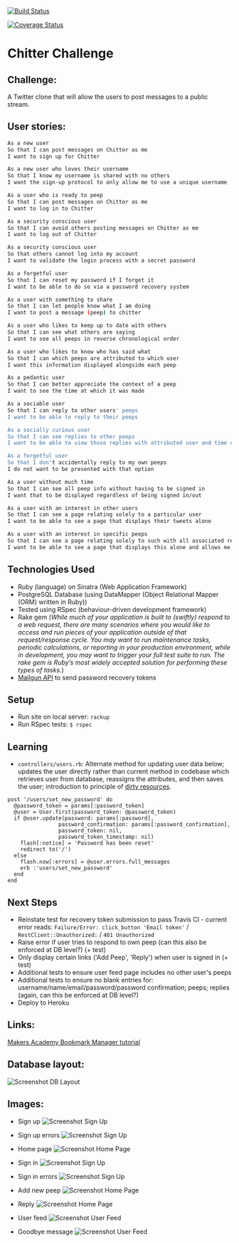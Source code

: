 [![Build Status](https://travis-ci.org/andygout/chitter-challenge.png)](https://travis-ci.org/andygout/chitter-challenge)

[![Coverage Status](https://coveralls.io/repos/andygout/chitter-challenge/badge.png)](https://coveralls.io/r/andygout/chitter-challenge)


Chitter Challenge
=================

Challenge:
-------

A Twitter clone that will allow the users to post messages to a public stream.


User stories:
-------

```sh
As a new user
So that I can post messages on Chitter as me
I want to sign up for Chitter

As a new user who loves their username
So that I know my username is shared with no others
I want the sign-up protocol to only allow me to use a unique username

As a user who is ready to peep
So that I can post messages on Chitter as me
I want to log in to Chitter

As a security conscious user
So that I can avoid others posting messages on Chitter as me
I want to log out of Chitter

As a security conscious user
So that others cannot log into my account
I want to validate the login process with a secret password

As a forgetful user
So that I can reset my password if I forget it
I want to be able to do so via a password recovery system

As a user with something to share
So that I can let people know what I am doing
I want to post a message (peep) to chitter

As a user who likes to keep up to date with others
So that I can see what others are saying
I want to see all peeps in reverse chronological order

As a user who likes to know who has said what
So that I can which peeps are attributed to which user
I want this information displayed alongside each peep

As a pedantic user
So that I can better appreciate the context of a peep
I want to see the time at which it was made

As a sociable user
So that I can reply to other users' peeps
I want to be able to reply to their peeps

As a socially curious user
So that I can see replies to other peeps
I want to be able to view those replies with attributed user and time of reply

As a forgetful user
So that I don't accidentally reply to my own peeps
I do not want to be presented with that option

As a user without much time
So that I can see all peep info without having to be signed in
I want that to be displayed regardless of being signed in/out

As a user with an interest in other users
So that I can see a page relating solely to a particular user
I want to be able to see a page that displays their tweets alone

As a user with an interest in specific peeps
So that I can see a page relating solely to such with all associated replies
I want to be able to see a page that displays this alone and allows me to reply
```


Technologies Used
-------

- Ruby (language) on Sinatra (Web Application Framework)
- PostgreSQL Database (using DataMapper (Object Relational Mapper (ORM) written in Ruby))
- Tested using RSpec (behaviour-driven development framework)
- Rake gem (*While much of your application is built to (swiftly) respond to a web request, there are many scenarios where you would like to access and run pieces of your application outside of that request/response cycle. You may want to run maintenance tasks, periodic calculations, or reporting in your production environment, while in development, you may want to trigger your full test suite to run. The rake gem is Ruby’s most widely accepted solution for performing these types of tasks.*)
- [Mailgun API](https://documentation.mailgun.com/) to send password recovery tokens


Setup
-------

- Run site on local server: `rackup`
- Run RSpec tests: `$ rspec`


Learning
-------

- `controllers/users.rb`: Alternate method for updating user data below; updates the user directly rather than current method in codebase which retrieves user from database, reassigns the attributes, and then saves the user; introduction to principle of [dirty resources](http://stackoverflow.com/questions/8671446/what-is-a-dirty-resource).
```
post '/users/set_new_password' do
  @password_token = params[:password_token]
  @user = User.first(password_token: @password_token)
  if @user.update(password: params[:password],
                password_confirmation: params[:password_confirmation],
                password_token: nil,
                password_token_timestamp: nil)
    flash[:notice] = 'Password has been reset'
    redirect to('/')
  else
    flash.now[:errors] = @user.errors.full_messages
    erb :'users/set_new_password'
  end
end
```


Next Steps
-------

- Reinstate test for recovery token submission to pass Travis CI - current error reads: `Failure/Error: click_button 'Email token'` / `RestClient::Unauthorized:` / `401 Unauthorized`
- Raise error if user tries to respond to own peep (can this also be enforced at DB level?) (+ test)
- Only display certain links ('Add Peep', 'Reply') when user is signed in (+ test)
- Additional tests to ensure user feed page includes no other user's peeps
- Additional tests to ensure no blank entries for: username/name/email/password/password confirmation; peeps; replies (again, can this be enforced at DB level?)
- Deploy to Heroku


Links:
-------

[Makers Academy Bookmark Manager tutorial](https://github.com/makersacademy/course/blob/master/bookmark_manager/bookmark_manager.md)


Database layout:
-------

![Screenshot DB Layout](/public/git_img/db_layout.png)


Images:
-------

- Sign up
![Screenshot Sign Up](/public/git_img/sign_up.png)

- Sign up errors
![Screenshot Sign Up](/public/git_img/sign_up_error.png)

- Home page
![Screenshot Home Page](/public/git_img/home_page.png)

- Sign in
![Screenshot Sign Up](/public/git_img/sign_in.png)

- Sign in errors
![Screenshot Sign Up](/public/git_img/sign_in_error.png)

- Add new peep
![Screenshot Home Page](/public/git_img/add_new_peep.png)

- Reply
![Screenshot Home Page](/public/git_img/reply.png)

- User feed
![Screenshot User Feed](/public/git_img/user_feed.png)

- Goodbye message
![Screenshot User Feed](/public/git_img/goodbye.png)